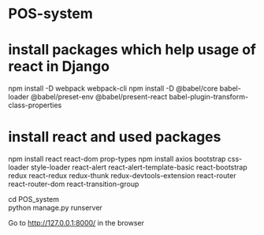 # POS-system
# install packages which help usage of react in Django
npm install -D webpack webpack-cli 
npm install -D @babel/core babel-loader @babel/preset-env @babel/present-react babel-plugin-transform-class-properties

# install react and used packages
npm install react react-dom prop-types
npm install axios bootstrap css-loader style-loader react-alert react-alert-template-basic react-bootstrap redux react-redux redux-thunk redux-devtools-extension react-router react-router-dom react-transition-group 

cd POS_system 
<br>
python manage.py runserver 

Go to http://127.0.0.1:8000/ in the browser

